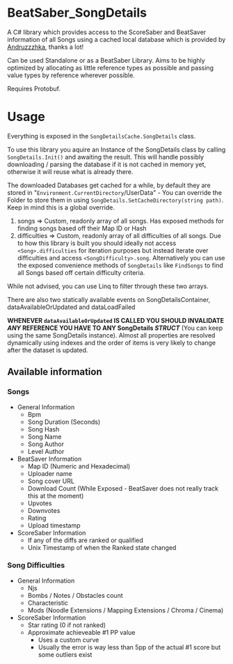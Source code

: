 # BeatSaber_SongDetails
A C# library which provides access to the ScoreSaber and BeatSaver information of all Songs using a cached local database which is provided by [Andruzzzhka](https://github.com/andruzzzhka/BeatSaberScrappedData), thanks a lot!

Can be used Standalone or as a BeatSaber Library. Aims to be highly optimized by allocating as little reference types as possible and passing value types by reference wherever possible.

Requires Protobuf.

# Usage

Everything is exposed in the `SongDetailsCache.SongDetails` class.

To use this library you aquire an Instance of the SongDetails class by calling `SongDetails.Init()` and awaiting the result. This will handle possibly downloading / parsing the database if it is not cached in memory yet, otherwise it will reuse what is already there.

The downloaded Databases get cached for a while, by default they are stored in "`Environment.CurrentDirectory`/UserData" - You can override the Folder to store them in using `SongDetails.SetCacheDirectory(string path)`. Keep in mind this is a global override.

1. songs => Custom, readonly array of all songs. Has exposed methods for finding songs based off their Map ID or Hash
2. difficulties => Custom, readonly array of all difficulties of all songs. Due to how this library is built you should ideally not access `<Song>.difficulties` for iteration purposes but instead iterate over difficulties and access `<SongDifficulty>.song`. Alternatively you can use the exposed convenience methods of `SongDetails` like `FindSongs` to find all Songs based off certain difficulty criteria.

While not advised, you can use Linq to filter through these two arrays.

There are also two statically available events on SongDetailsContainer, dataAvailableOrUpdated and dataLoadFailed

**WHENEVER `dataAvailableOrUpdated` IS CALLED YOU SHOULD INVALIDATE *ANY* REFERENCE YOU HAVE TO ANY SongDetails *STRUCT*** (You can keep using the same SongDetails instance). Almost all properties are resolved dynamically using indexes and the order of items is very likely to change after the dataset is updated.

## Available information

### Songs
- General Information
	- Bpm
	- Song Duration (Seconds)
	- Song Hash
	- Song Name
	- Song Author
	- Level Author
- BeatSaver Information
	- Map ID (Numeric and Hexadecimal)
	- Uploader name
	- Song cover URL
	- Download Count (While Exposed - BeatSaver does not really track this at the moment)
	- Upvotes
	- Downvotes
	- Rating
	- Upload timestamp
- ScoreSaber Information
	- If any of the diffs are ranked or qualified
	- Unix Timestamp of when the Ranked state changed

### Song Difficulties
- General Information
	- Njs
	- Bombs / Notes / Obstacles count
	- Characteristic
	- Mods (Noodle Extensions / Mapping Extensions / Chroma / Cinema)
- ScoreSaber Information
	- Star rating (0 if not ranked)
	- Approximate achieveable #1 PP value
		- Uses a custom curve
		- Usually the error is way less than 5pp of the actual #1 score but some outliers exist
